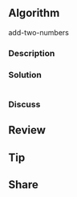 ## Algorithm

add-two-numbers

### Description

### Solution

```java

```

### Discuss

## Review


## Tip


## Share
